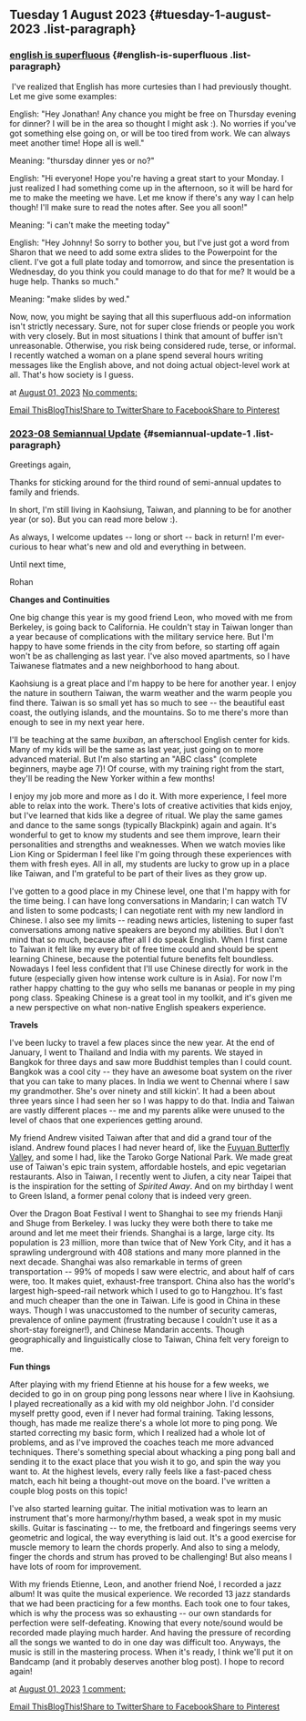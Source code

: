 ## Tuesday 1 August 2023 {#tuesday-1-august-2023 .list-paragraph}

### [english is superfluous](https://www.rohanprasad.org/2023/08/english-is-superfluous.html)  {#english-is-superfluous .list-paragraph}

 I\'ve realized that English has more curtesies than I had previously
thought. Let me give some examples:

English: \"Hey Jonathan! Any chance you might be free on Thursday
evening for dinner? I will be in the area so thought I might ask :). No
worries if you\'ve got something else going on, or will be too tired
from work. We can always meet another time! Hope all is well.\"

Meaning: \"thursday dinner yes or no?\"

English: \"Hi everyone! Hope you\'re having a great start to your
Monday. I just realized I had something come up in the afternoon, so it
will be hard for me to make the meeting we have. Let me know if there\'s
any way I can help though! I\'ll make sure to read the notes after. See
you all soon!\"

Meaning: \"i can\'t make the meeting today\"

English: \"Hey Johnny! So sorry to bother you, but I\'ve just got a word
from Sharon that we need to add some extra slides to the Powerpoint for
the client. I\'ve got a full plate today and tomorrow, and since the
presentation is Wednesday, do you think you could manage to do that for
me? It would be a huge help. Thanks so much.\"

Meaning: \"make slides by wed.\"

Now, now, you might be saying that all this superfluous add-on
information isn\'t strictly necessary. Sure, not for super close friends
or people you work with very closely. But in most situations I think
that amount of buffer isn\'t unreasonable. Otherwise, you risk being
considered rude, terse, or informal. I recently watched a woman on a
plane spend several hours writing messages like the English above, and
not doing actual object-level work at all. That\'s how society is I
guess.

at [August 01,
2023](https://www.rohanprasad.org/2023/08/english-is-superfluous.html)
[No
comments:](https://www.rohanprasad.org/2023/08/english-is-superfluous.html#comment-form)

[Email
This](https://www.blogger.com/share-post.g?blogID=597296393545314941&postID=7783652605247768817&target=email)[BlogThis!](https://www.blogger.com/share-post.g?blogID=597296393545314941&postID=7783652605247768817&target=blog)[Share
to
Twitter](https://www.blogger.com/share-post.g?blogID=597296393545314941&postID=7783652605247768817&target=twitter)[Share
to
Facebook](https://www.blogger.com/share-post.g?blogID=597296393545314941&postID=7783652605247768817&target=facebook)[Share
to
Pinterest](https://www.blogger.com/share-post.g?blogID=597296393545314941&postID=7783652605247768817&target=pinterest)

### [2023-08 Semiannual Update](https://www.rohanprasad.org/2023/08/2023-08-semiannual-update.html)  {#semiannual-update-1 .list-paragraph}

Greetings again,

Thanks for sticking around for the third round of semi-annual updates to
family and friends.

In short, I\'m still living in Kaohsiung, Taiwan, and planning to be for
another year (or so). But you can read more below :).

As always, I welcome updates \-- long or short \-- back in return! I\'m
ever-curious to hear what\'s new and old and everything in between.

Until next time,

Rohan 

**Changes and Continuities**

One big change this year is my good friend Leon, who moved with me from
Berkeley, is going back to California. He couldn\'t stay in Taiwan
longer than a year because of complications with the military service
here. But I\'m happy to have some friends in the city from before, so
starting off again won\'t be as challenging as last year. I\'ve also
moved apartments, so I have Taiwanese flatmates and a new neighborhood
to hang about.

Kaohsiung is a great place and I\'m happy to be here for another year. I
enjoy the nature in southern Taiwan, the warm weather and the warm
people you find there. Taiwan is so small yet has so much to see \-- the
beautiful east coast, the outlying islands, and the mountains. So to me
there\'s more than enough to see in my next year here.

I\'ll be teaching at the same *buxiban*, an afterschool English center
for kids. Many of my kids will be the same as last year, just going on
to more advanced material. But I\'m also starting an \"ABC class\"
(complete beginners, maybe age 7)! Of course, with my training right
from the start, they\'ll be reading the New Yorker within a few months!

I enjoy my job more and more as I do it. With more experience, I feel
more able to relax into the work. There\'s lots of creative activities
that kids enjoy, but I\'ve learned that kids like a degree of ritual. We
play the same games and dance to the same songs (typically Blackpink)
again and again. It\'s wonderful to get to know my students and see them
improve, learn their personalities and strengths and weaknesses. When we
watch movies like Lion King or Spiderman I feel like I\'m going through
these experiences with them with fresh eyes. All in all, my students are
lucky to grow up in a place like Taiwan, and I\'m grateful to be part of
their lives as they grow up.

I\'ve gotten to a good place in my Chinese level, one that I\'m happy
with for the time being. I can have long conversations in Mandarin; I
can watch TV and listen to some podcasts; I can negotiate rent with my
new landlord in Chinese. I also see my limits \-- reading news articles,
listening to super fast conversations among native speakers are beyond
my abilities. But I don\'t mind that so much, because after all I do
speak English. When I first came to Taiwan it felt like my every bit of
free time could and should be spent learning Chinese, because the
potential future benefits felt boundless. Nowadays I feel less confident
that I\'ll use Chinese directly for work in the future (especially given
how intense work culture is in Asia). For now I\'m rather happy chatting
to the guy who sells me bananas or people in my ping pong class.
Speaking Chinese is a great tool in my toolkit, and it\'s given me a new
perspective on what non-native English speakers experience.

**Travels**

I\'ve been lucky to travel a few places since the new year. At the end
of January, I went to Thailand and India with my parents. We stayed in
Bangkok for three days and saw more Buddhist temples than I could count.
Bangkok was a cool city \-- they have an awesome boat system on the
river that you can take to many places. In India we went to Chennai
where I saw my grandmother. She\'s over ninety and still kickin\'. It
had a been about three years since I had seen her so I was happy to do
that. India and Taiwan are vastly different places \-- me and my parents
alike were unused to the level of chaos that one experiences getting
around.

My friend Andrew visited Taiwan after that and did a grand tour of the
island. Andrew found places I had never heard of, like the [Fuyuan
Butterfly
Valley](https://www.rtaiwanr.com/east-rift-valley/fuyuan-butterfly-valley),
and some I had, like the Taroko Gorge National Park. We made great use
of Taiwan\'s epic train system, affordable hostels, and epic vegetarian
restaurants. Also in Taiwan, I recently went to Jiufen, a city near
Taipei that is the inspiration for the setting of *Spirited Away*. And
on my birthday I went to Green Island, a former penal colony that is
indeed very green.

Over the Dragon Boat Festival I went to Shanghai to see my friends Hanji
and Shuge from Berkeley. I was lucky they were both there to take me
around and let me meet their friends. Shanghai is a large, large city.
Its population is 23 million, more than twice that of New York City, and
it has a sprawling underground with 408 stations and many more planned
in the next decade. Shanghai was also remarkable in terms of green
transportation \-- 99% of mopeds I saw were electric, and about half of
cars were, too. It makes quiet, exhaust-free transport. China also has
the world\'s largest high-speed-rail network which I used to go to
Hangzhou. It\'s fast and much cheaper than the one in Taiwan. Life is
good in China in these ways. Though I was unaccustomed to the number of
security cameras, prevalence of online payment (frustrating because I
couldn\'t use it as a short-stay foreigner!), and Chinese Mandarin
accents. Though geographically and linguistically close to Taiwan, China
felt very foreign to me.

**Fun things**

After playing with my friend Etienne at his house for a few weeks, we
decided to go in on group ping pong lessons near where I live in
Kaohsiung. I played recreationally as a kid with my old neighbor John.
I\'d consider myself pretty good, even if I never had formal training.
Taking lessons, though, has made me realize there\'s a whole lot more to
ping pong. We started correcting my basic form, which I realized had a
whole lot of problems, and as I\'ve improved the coaches teach me more
advanced techniques. There\'s something special about whacking a ping
pong ball and sending it to the exact place that you wish it to go, and
spin the way you want to. At the highest levels, every rally feels like
a fast-paced chess match, each hit being a thought-out move on the
board. I\'ve written a couple blog posts on this topic!

I\'ve also started learning guitar. The initial motivation was to learn
an instrument that\'s more harmony/rhythm based, a weak spot in my music
skills. Guitar is fascinating \-- to me, the fretboard and fingerings
seems very geometric and logical, the way everything is laid out. It\'s
a good exercise for muscle memory to learn the chords properly. And also
to sing a melody, finger the chords and strum has proved to be
challenging! But also means I have lots of room for improvement.

With my friends Etienne, Leon, and another friend Noé, I recorded a jazz
album! It was quite the musical experience. We recorded 13 jazz
standards that we had been practicing for a few months. Each took one to
four takes, which is why the process was so exhausting \-- our own
standards for perfection were self-defeating. Knowing that every
note/sound would be recorded made playing much harder. And having the
pressure of recording all the songs we wanted to do in one day was
difficult too. Anyways, the music is still in the mastering process.
When it\'s ready, I think we\'ll put it on Bandcamp (and it probably
deserves another blog post). I hope to record again!

at [August 01,
2023](https://www.rohanprasad.org/2023/08/2023-08-semiannual-update.html)
[1
comment:](https://www.rohanprasad.org/2023/08/2023-08-semiannual-update.html#comment-form)

[Email
This](https://www.blogger.com/share-post.g?blogID=597296393545314941&postID=4969020429625260590&target=email)[BlogThis!](https://www.blogger.com/share-post.g?blogID=597296393545314941&postID=4969020429625260590&target=blog)[Share
to
Twitter](https://www.blogger.com/share-post.g?blogID=597296393545314941&postID=4969020429625260590&target=twitter)[Share
to
Facebook](https://www.blogger.com/share-post.g?blogID=597296393545314941&postID=4969020429625260590&target=facebook)[Share
to
Pinterest](https://www.blogger.com/share-post.g?blogID=597296393545314941&postID=4969020429625260590&target=pinterest)

